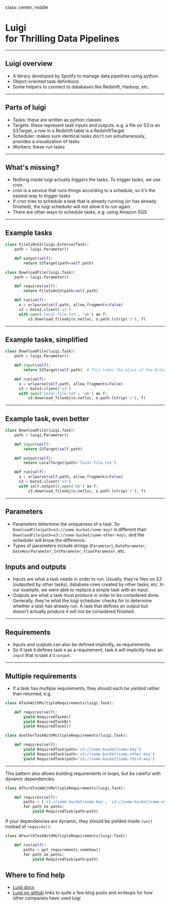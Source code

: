 class: center, middle

# <span class="luigi">Luigi</span><br/>for Thrilling Data Pipelines

---

## Luigi overview

- A library developed by Spotify to manage data pipelines using python
- Object-oriented task definitions
- Some helpers to connect to databases like Redshift, Hadoop, etc.

---

## Parts of luigi

- Tasks: these are written as python classes
- Targets: these represent task inputs and outputs. e.g. a file on S3 is an S3Target, a row in a Redshift table is a RedshiftTarget
- Scheduler: makes sure identical tasks don't run simultaneously, provides a visualization of tasks
- Workers: these run tasks

---

## What's missing?

- Nothing inside luigi actually _triggers_ the tasks. To trigger tasks, we use cron.
- cron is a service that runs things according to a schedule, so it's the easiest way to trigger tasks
- If cron tries to schedule a task that is already running (or has already finished), the luigi scheduler will not allow it to run again.
- There are other ways to schedule tasks, e.g. using Amazon SQS

---

## Example tasks

```python
class FileIsOnS3(luigi.ExternalTask):
    path = luigi.Parameter()

    def output(self):
        return S3Target(path=self.path)

class DownloadFile(luigi.Task):
    path = luigi.Parameter()

    def requires(self):
        return FileIsOnS3(path=self.path)

    def run(self):
      o = urlparse(self.path, allow_fragments=False)
      s3 = boto3.client('s3')
      with open('local-file.txt', 'wb') as f:
          s3.download_fileobj(o.netloc, o.path.lstrip('/'), f)
```

---

## Example task<strike>s</strike>, simplified

```python
class DownloadFile(luigi.Task):
    path = luigi.Parameter()

    def input(self):
        return S3Target(self.path)  # This takes the place of the ExternalTask defined above

    def run(self):
      o = urlparse(self.path, allow_fragments=False)
      s3 = boto3.client('s3')
      with open('local-file.txt', 'wb') as f:
          s3.download_fileobj(o.netloc, o.path.lstrip('/'), f)
```

---

## Example task, even better

```python
class DownloadFile(luigi.Task):
    path = luigi.Parameter()

    def input(self):
        return S3Target(self.path)

    def output(self):
        return LocalTarget(path='local-file.txt')

    def run(self):
      o = urlparse(self.path, allow_fragments=False)
      s3 = boto3.client('s3')
      with self.output().open('wb') as f:
          s3.download_fileobj(o.netloc, o.path.lstrip('/'), f)
```

---

## Parameters

- Parameters determine the uniqueness of a task. So `DownloadFile(path=s3://some-bucket/some-key)` is different than `DownloadFile(path=s3://some-bucket/some-other-key)`, and the scheduler will know the difference.
- Types of parameters include strings (`Parameter`), `DateParameter`, `DateHourParameter`, `IntParameter`, `FloatParameter`, etc.

## Inputs and outputs

- Inputs are what a task needs in order to run. Usually, they're files on S3 (outputted by other tasks), database rows created by other tasks, etc. In our example, we were able to replace a simple task with an input.
- Outputs are what a task must produce in order to be considered done. Generally, they're what the luigi scheduler checks for to determine whether a task has already run. A task that defines an output but doesn't actually produce it will not be considered finished.

---

## Requirements

- Inputs and outputs can also be defined implicitly, as requirements.
- So if task `B` defines task `A` as a requirement, task `B` will implicitly have an `input` that is task `A`'s `output`.

---

## Multiple requirements

- If a task has multiple requirements, they should each be _yielded_ rather than returned, e.g.

```python
class ATaskWithMultipleRequirements(luigi.Task):

    def requires(self):
        yield RequiredTaskA()
        yield RequiredTaskB()
        yield RequiredTaskC()
```

```python
class AnotherTaskWithMultipleRequirements(luigi.Task):

    def requires(self):
        yield RequiredTask(path='s3://some-bucket/some-key')
        yield RequiredTask(path='s3://some-bucket/some-other-key')
        yield RequiredTask(path='s3://some-bucket/some-third-key')
```

---

This pattern also allows building requirements in loops, but be careful with dynamic dependencies.

```python
class AThirdTaskWithMultipleRequirements(luigi.Task):

    def requires(self):
        paths = ['s3://some-bucket/some-key', 's3://some-bucket/some-other-key', 's3://some-bucket/some-third-key']
        for path in paths:
            yield RequiredTask(path=path)
```

If your dependencies are dynamic, they should be yielded inside `run()` instead of `requires()`:

```python
class AFourthTaskWithMultipleRequirements(luigi.Task):

    def run(self):
        paths = get_requirements_somehow()
        for path in paths:
            yield RequiredTask(path=path)
```

## Where to find help

- [Luigi docs](https://luigi.readthedocs.io/en/stable/index.html)
- [Luigi on github](https://github.com/spotify/luigi) links to quite a few blog posts and writeups for how other companies have used luigi
